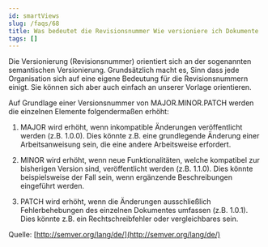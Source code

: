 ```yaml
---
id: smartViews
slug: /faqs/68
title: Was bedeutet die Revisionsnummer Wie versioniere ich Dokumente
tags: []
---
```

Die Versionierung (Revisionsnummer) orientiert sich an der sogenannten semantischen Versionierung. Grundsätzlich macht es, Sinn dass jede Organisation sich auf eine eigene Bedeutung für die Revisionsnummern einigt. Sie können sich aber auch einfach an unserer Vorlage orientieren.

Auf Grundlage einer Versionsnummer von MAJOR.MINOR.PATCH werden die einzelnen Elemente folgendermaßen erhöht:

1.  MAJOR wird erhöht, wenn inkompatible Änderungen veröffentlicht werden (z.B. 1.0.0). Dies könnte z.B. eine grundlegende Änderung einer Arbeitsanweisung sein, die eine andere Arbeitsweise erfordert.

2.  MINOR wird erhöht, wenn neue Funktionalitäten, welche kompatibel zur bisherigen Version sind, veröffentlicht werden (z.B. 1.1.0). Dies könnte beispielsweise der Fall sein, wenn ergänzende Beschreibungen eingeführt werden.

3.  PATCH wird erhöht, wenn die Änderungen ausschließlich Fehlerbehebungen des einzelnen Dokumentes umfassen (z.B. 1.0.1). Dies könnte z.B. ein Rechtschreibfehler oder vergleichbares sein.

Quelle: [http://semver.org/lang/de/](http://semver.org/lang/de/)